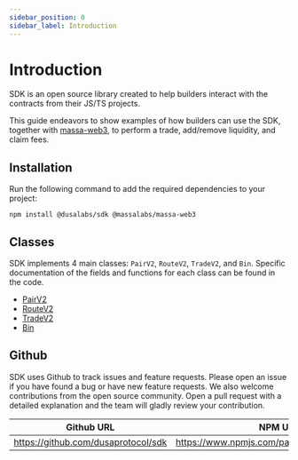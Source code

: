 ```yaml
---
sidebar_position: 0
sidebar_label: Introduction
---
```


# Introduction

SDK is an open source library created to help builders interact with the contracts from their JS/TS projects.

This guide endeavors to show examples of how builders can use the SDK, together with [massa-web3](https://github.com/massalabs/massa-web3), to perform a trade, add/remove liquidity, and claim fees.

## Installation

Run the following command to add the required dependencies to your project:

```shell
npm install @dusalabs/sdk @massalabs/massa-web3
```


## Classes
SDK implements 4 main classes: `PairV2`, `RouteV2`, `TradeV2`, and `Bin`. Specific documentation of the fields and functions for each class can be found in the code.

* [PairV2](https://github.com/dusaprotocol/sdk/blob/main/src/v2entities/pair.ts)
* [RouteV2](https://github.com/dusaprotocol/sdk/blob/main/src/v2entities/route.ts)
* [TradeV2](https://github.com/dusaprotocol/sdk/blob/main/src/v2entities/trade.ts)
* [Bin](https://github.com/dusaprotocol/sdk/blob/main/src/v2entities/bin.ts)

## Github
SDK uses Github to track issues and feature requests. Please open an issue if you have found a bug or have new feature requests. We also welcome contributions from the open source community. Open a pull request with a detailed explanation and the team will gladly review your contribution.

| Github URL |  NPM URL |
| :----: | :----: |
| https://github.com/dusaprotocol/sdk |  https://www.npmjs.com/package/@dusalabs/sdk |

